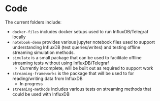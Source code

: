# Code

The current folders include:

- `docker-files` includes docker setups used to run InfluxDB/Telegraf locally
- `notebook-demo` provides various jupyter notebook files used to support understanding InfluxDB (test queries/writes) and testing offline streaming simulation methods.
- `simulate` is a small package that can be used to facilitate offline streaming tests without using InfluxDB/Telegraf
    - Currently incomplete, will be built out as required to support work
- `streaming-frameworks` is the package that will be used to for reading/writing data from InfluxDB
    - In progress
- `streaming-methods` includes various tests on streaming methods that could be used with InfluxDB